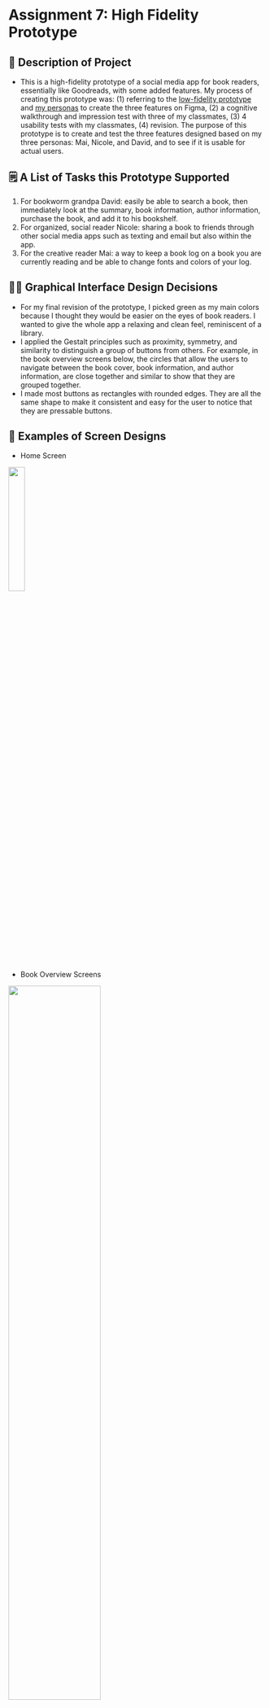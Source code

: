 # Assignment 7: High Fidelity Prototype

## 📝 Description of Project
* This is a high-fidelity prototype of a social media app for book readers, essentially like Goodreads, 
with some added features. My process of creating this prototype was: 
(1) referring to the [low-fidelity prototype](https://github.com/yoshinogoto/DH150-YoshinoGoto/edit/master/Assignment06.md)
and [my personas](https://github.com/yoshinogoto/DH150-YoshinoGoto/blob/master/Assignment05.md) to create the three features on Figma, 
(2) a cognitive walkthrough and impression test with three of my classmates, 
(3) 4 usability tests with my classmates, 
(4) revision. 
The purpose of this prototype is to create and test the three features designed based on my three personas: 
Mai, Nicole, and David, and to see if it is usable for actual users. 

## 🗒 A List of Tasks this Prototype Supported
1. For bookworm grandpa David: easily be able to search a book, then immediately look at the summary, 
book information, author information, purchase the book, and add it to his bookshelf.
2. For organized, social reader Nicole: sharing a book to friends through other social media apps 
such as texting and email but also within the app.
3. For the creative reader Mai: a way to keep a book log on a book you are currently reading and be able to change fonts 
and colors of your log.

## 👩‍🎨 Graphical Interface Design Decisions
* For my final revision of the prototype, I picked green as my main colors because I thought they would be easier on the eyes of book readers. I wanted to give the whole app a relaxing and clean feel, reminiscent of a library. 
* I applied the Gestalt principles such as proximity, symmetry, and similarity to distinguish a group of buttons from others. For example, in the book overview screens below, the circles that allow the users to navigate between the book cover, book information, and author information, are close together and similar to show that they are grouped together.
* I made most buttons as rectangles with rounded edges. They are all the same shape to make it consistent and easy for the user to notice that they are pressable buttons.

## 📱 Examples of Screen Designs
* Home Screen 
<img src="./ExScreen2.png" width="25%">

* Book Overview Screens
<img src="./ExScreen1.png" width="60%">

* Sharing Screens
<img src="./ExScreen4.png" width="60%">

## 🔀 Wireflow
Here's my wireflow for all of the screens:
<img src="./Wireflow.png" width="90%">

## 🤏 Interactive Prototype
[Link to Prototype](https://www.figma.com/proto/vQgROUikqRg7ot0jH1p4jb/DH-150-Assignment-7?node-id=1%3A2&scaling=min-zoom)

## 🗣 Impression Test 
* Some quotes from my peers during class:
> "I really like how you show the number of books read in the 'My Books' page, it's really cute."

> "Feels very familiar and straightforward"

> "The 'people' button in the search results is unclear"

> "Bottom bar is consistently there"

## 🎨 Accessibility (Color Contrast) Check
* I picked dark green and light green for a relaxing feel and made the backgrounds an ivory color to make it less harsh on the eyes. The contrasts between the text and the background all passed the WCAG 2.0 AA & AAA levels.
<img src="./ColorContrast1.png" width="40%"> <img src="./ColorContrast2.png" width="40%"> <img src="./ColorContrast3.png" width="40%">

## 🏃‍♀️ Cognitive Walkthrough
* The main feedback received from my peers were about some inconsistencies in the app, such as the search bar being at the top and another search button being at the bottom. They suggested I could delete, or possibly change it to a browse button that leads to personalized recommendations and popular books.
* Some people also mentioned that the 'people' button in the search results is unclear and suggested I could change it to 'users,' to clarify. 

## ✔️ Usability Tests
* I conducted four usability tests among my classmates. This is the link to my [Questionnaire](https://docs.google.com/forms/d/1gFEl9FnyQJAbu2WAQkpiq2jUFWfagpK3CQgNGD3jSMU/prefill).
* *Method*: These usability tests were conducted over Zoom and with the permission of the participants, their screen and facial expressions were recorded.
* Video Recordings:
  * Video of [UT1](https://drive.google.com/file/d/1FhlIH2O9TZDEg9OsSmlAD7knr9kJeVWe/view?usp=sharing)
  * Video of [UT2](https://drive.google.com/file/d/1TDBBgD78J7QM5HQkRdHwygFiLplGLETn/view?usp=sharing)
  * Video of [UT3](https://drive.google.com/file/d/1hfoTMkME-wB9syVodxF7pu0eqnIUvO4k/view?usp=sharing)
  * Video of [UT4](https://drive.google.com/file/d/1GziBQe9RMd09TPUcc3SRZ_ZAXmnBUHoT/view?usp=sharing)
* *Main Findings*:
  * All participants were able to complete the three tasks.
  * Home screen fonts were too small.
  * Some participants had a hard time getting to the "done" button after adding a book to their "want to read" bookshelf.
  * Some participants had a hard time finding the "share" button.
  * The "write a book log" was the function least likely to be used by these participants.
  * Adjectives used the most frequently to describe this app were: creative, familiar, and trustworthy.


## 🖍 Main Revisions
* Change the colors of the app from gray to green, because I felt like gray was too cold and professional. Some participants noted that the app felt very professional, but I wanted to go for a more friendly, casual look because this is a social media app. 

<img src="./PrototypeVer1.png" width="50%"> <img src="./PrototypeVer2.png" width="40%"> 

* Made the fonts larger for the home screen. I also changed the "search" in the bottom to be "browse." 
<img src="./PrototypeVer1_03.png" width="40%"> <img src="./PrototypeVer2_03.png" width="40%">

* Moved the “create new shelf” button at the top and moved the “done” button below the existing bookshelves. During the usability tests, I noticed that most people’s mouses travel downward, so the most natural thing would be to put the “done” button below everything so that once a user finishes an action, s/he will just have to travel down to finish the interaction. 

<img src="./PrototypeVer1_02.png" width="40%"> <img src="./PrototypeVer2_02.png" width="40%">

* Put labels for my icons. Also made the "add to cart" button visible in my prototype. This made me wonder...How effective are icons if I need labels for most of them? I am sure many easily recognizable ones, such as search icons or home icons, are very helpful. However, seeing users not be able to recognize the share icon was interesting because I felt like it was a pretty conventional icon. So, I wonder how effective icons are in helping users recognize buttons.
<img src="./PrototypeVer1_04.png" width="40%"> <img src="./PrototypeVer2_04.png" width="39%">

## 💭 Reflection
* Summary: Overall, I think I was able to reach my goal of making an app that meets the needs of my three personas. I was able to make revisions after my usability tests, and I was able to experience the process of iterative design first-hand.
* What Went Smoothly: I was able to implement the features smoothly on Figma. As expected, this whole process took me a long time, from creating the first high-fidelity prototype to testing it and revising it. Doing the usability tests over Zoom also went a lot more smoothly than I thought. I was able to clearly see where the participant was moving, their facial expressions, and their thoughts, almost like being there next to them. 
* What Didn't Go as Expected: I thought the "book log" feature would be cool, since during my contextual interview, the interviewee mentioned that she would want a feature to be able to record her thoughts about books she was reading and use it as a creative outlet. However, the participants in my usability tests thought that they would be least likely to use the book log feature out of the three features I tested.
* What I Would Change: First, I would do more field research and interviews to make sure the product I am making is actually reflective of a larger population. Although I made my revisions after all of the tests were conducted, I think I would also have made changes to the design after each usability test. This would let me test through more designs and keep improving it after each test. While UX design is, of course, a user-centered process, I wonder what it is like to have to balance the business needs and user needs. For example, I had an "add to cart" button so that users can purchase books in the app. If I had to work with businesses, I would imagine that the method of purchase would be narrowed down to one method--for example, the "add to cart" button could lead to the Amazon Kindle page for that book instead of multiple vendors of the book.
